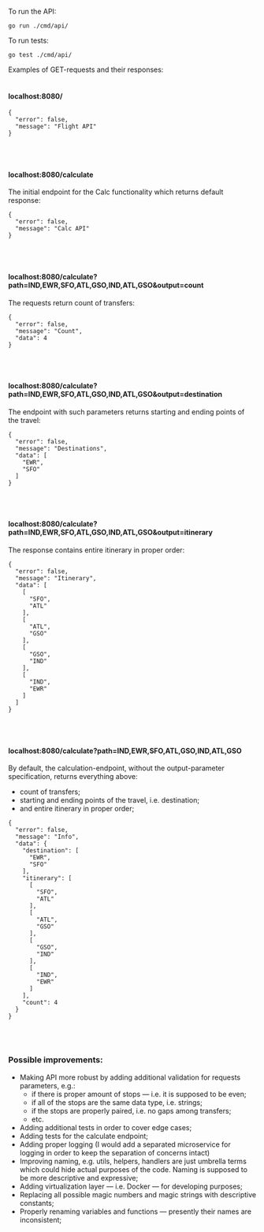 To run the API:

```
go run ./cmd/api/
```

To run tests:

```
go test ./cmd/api/
```

Examples of GET-requests and their responses:
<br></br>

#### localhost:8080/

```
{
  "error": false,
  "message": "Flight API"
}
```

<br></br>

#### localhost:8080/calculate

The initial endpoint for the Calc functionality which returns default response:

```
{
  "error": false,
  "message": "Calc API"
}
```

<br></br>

#### localhost:8080/calculate?path=IND,EWR,SFO,ATL,GSO,IND,ATL,GSO&output=count

The requests return count of transfers:

```
{
  "error": false,
  "message": "Count",
  "data": 4
}
```

<br></br>

#### localhost:8080/calculate?path=IND,EWR,SFO,ATL,GSO,IND,ATL,GSO&output=destination

The endpoint with such parameters returns starting and ending points of the travel:

```
{
  "error": false,
  "message": "Destinations",
  "data": [
    "EWR",
    "SFO"
  ]
}
```

<br></br>

#### localhost:8080/calculate?path=IND,EWR,SFO,ATL,GSO,IND,ATL,GSO&output=itinerary

The response contains entire itinerary in proper order:

```
{
  "error": false,
  "message": "Itinerary",
  "data": [
    [
      "SFO",
      "ATL"
    ],
    [
      "ATL",
      "GSO"
    ],
    [
      "GSO",
      "IND"
    ],
    [
      "IND",
      "EWR"
    ]
  ]
}
```

<br></br>

#### localhost:8080/calculate?path=IND,EWR,SFO,ATL,GSO,IND,ATL,GSO

By default, the calculation-endpoint, without the output-parameter specification, returns everything above:

* count of transfers;
* starting and ending points of the travel, i.e. destination;
* and entire itinerary in proper order;

```
{
  "error": false,
  "message": "Info",
  "data": {
    "destination": [
      "EWR",
      "SFO"
    ],
    "itinerary": [
      [
        "SFO",
        "ATL"
      ],
      [
        "ATL",
        "GSO"
      ],
      [
        "GSO",
        "IND"
      ],
      [
        "IND",
        "EWR"
      ]
    ],
    "count": 4
  }
}
```

<br></br>

### Possible improvements:

* Making API more robust by adding additional validation for requests parameters, e.g.:
    * if there is proper amount of stops — i.e. it is supposed to be even;
    * if all of the stops are the same data type, i.e. strings;
    * if the stops are properly paired, i.e. no gaps among transfers;
    * etc.
* Adding additional tests in order to cover edge cases;
* Adding tests for the calculate endpoint;
* Adding proper logging (I would add a separated microservice for logging in order to keep the separation of concerns
  intact)
* Improving naming, e.g. utils, helpers, handlers are just umbrella terms which could hide actual purposes of the code. Naming is supposed to be more descriptive and expressive;
* Adding virtualization layer — i.e. Docker — for developing purposes;
* Replacing all possible magic numbers and magic strings with descriptive constants;
* Properly renaming variables and functions — presently their names are inconsistent;